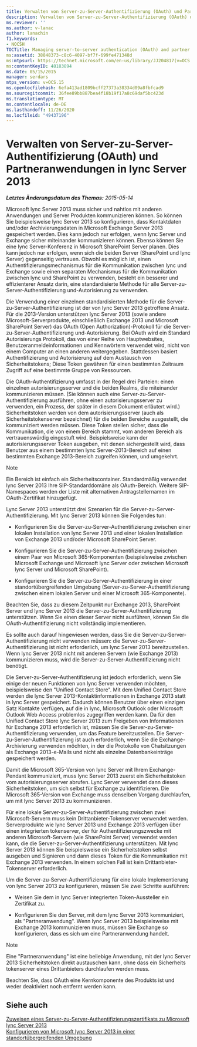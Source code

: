 ```yaml
---
title: Verwalten von Server-zu-Server-Authentifizierung (OAuth) und Partneranwendungen
description: Verwalten von Server-zu-Server-Authentifizierung (OAuth) und Partneranwendungen
ms.reviewer: ''
ms.author: v-lanac
author: lanachin
f1.keywords:
- NOCSH
TOCTitle: Managing server-to-server authentication (OAuth) and partner applications
ms:assetid: 38848373-c8c6-4097-bf7f-699fe471348d
ms:mtpsurl: https://technet.microsoft.com/en-us/library/JJ204817(v=OCS.15)
ms:contentKeyID: 48183894
ms.date: 05/15/2015
manager: serdars
mtps_version: v=OCS.15
ms.openlocfilehash: 6efa413ad1809bcff27373a38334d09a8fbfcad9
ms.sourcegitcommit: 36fee89bb887bea4f18b19f17a8c69daf5bc423d
ms.translationtype: MT
ms.contentlocale: de-DE
ms.lasthandoff: 11/26/2020
ms.locfileid: "49437196"
---
```

# <a name="managing-server-to-server-authentication-oauth-and-partner-applications-in-lync-server-2013"></a>Verwalten von Server-zu-Server-Authentifizierung (OAuth) und Partneranwendungen in lync Server 2013

<div data-xmlns="http://www.w3.org/1999/xhtml">

<div class="topic" data-xmlns="http://www.w3.org/1999/xhtml" data-msxsl="urn:schemas-microsoft-com:xslt" data-cs="https://msdn.microsoft.com/">

<div data-asp="https://msdn2.microsoft.com/asp">



</div>

<div id="mainSection">

<div id="mainBody">

<span> </span>

_**Letztes Änderungsdatum des Themas:** 2015-05-14_

Microsoft lync Server 2013 muss sicher und nahtlos mit anderen Anwendungen und Server Produkten kommunizieren können. So können Sie beispielsweise lync Server 2013 so konfigurieren, dass Kontaktdaten und/oder Archivierungsdaten in Microsoft Exchange Server 2013 gespeichert werden. Dies kann jedoch nur erfolgen, wenn lync Server und Exchange sicher miteinander kommunizieren können. Ebenso können Sie eine lync Server-Konferenz in Microsoft SharePoint Server planen. Dies kann jedoch nur erfolgen, wenn sich die beiden Server (SharePoint und lync Server) gegenseitig vertrauen. Obwohl es möglich ist, einen Authentifizierungsmechanismus für die Kommunikation zwischen lync und Exchange sowie einen separaten Mechanismus für die Kommunikation zwischen lync und SharePoint zu verwenden, besteht ein besserer und effizienterer Ansatz darin, eine standardisierte Methode für alle Server-zu-Server-Authentifizierung und-Autorisierung zu verwenden.

Die Verwendung einer einzelnen standardisierten Methode für die Server-zu-Server-Authentifizierung ist der von lync Server 2013 getroffene Ansatz. Für die 2013-Version unterstützen lync Server 2013 (sowie andere Microsoft-Serverprodukte, einschließlich Exchange 2013 und Microsoft SharePoint Server) das OAuth (Open Authorization)-Protokoll für die Server-zu-Server-Authentifizierung und-Autorisierung. Bei OAuth wird ein Standard Autorisierungs Protokoll, das von einer Reihe von Hauptwebsites, Benutzeranmeldeinformationen und Kennwörtern verwendet wird, nicht von einem Computer an einen anderen weitergegeben. Stattdessen basiert Authentifizierung und Autorisierung auf dem Austausch von Sicherheitstokens; Diese Token gewähren für einen bestimmten Zeitraum Zugriff auf eine bestimmte Gruppe von Ressourcen.

Die OAuth-Authentifizierung umfasst in der Regel drei Parteien: einen einzelnen autorisierungsserver und die beiden Realms, die miteinander kommunizieren müssen. (Sie können auch eine Server-zu-Server-Authentifizierung ausführen, ohne einen autorisierungsserver zu verwenden, ein Prozess, der später in diesem Dokument erläutert wird.) Sicherheitstoken werden von dem autorisierungsserver (auch als Sicherheitstokenserver bezeichnet) für die beiden Bereiche ausgestellt, die kommuniziert werden müssen. Diese Token stellen sicher, dass die Kommunikation, die von einem Bereich stammt, vom anderen Bereich als vertrauenswürdig eingestuft wird. Beispielsweise kann der autorisierungsserver Token ausgeben, mit denen sichergestellt wird, dass Benutzer aus einem bestimmten lync Server-2013-Bereich auf einen bestimmten Exchange 2013-Bereich zugreifen können, und umgekehrt.

<div>


> [!NOTE]
> Ein Bereich ist einfach ein Sicherheitscontainer. Standardmäßig verwendet lync Server 2013 Ihre SIP-Standarddomäne als OAuth-Bereich. Weitere SIP-Namespaces werden der Liste mit alternativen Antragstellernamen im OAuth-Zertifikat hinzugefügt.



</div>

Lync Server 2013 unterstützt drei Szenarien für die Server-zu-Server-Authentifizierung. Mit lync Server 2013 können Sie Folgendes tun:

  - Konfigurieren Sie die Server-zu-Server-Authentifizierung zwischen einer lokalen Installation von lync Server 2013 und einer lokalen Installation von Exchange 2013 und/oder Microsoft SharePoint Server.

  - Konfigurieren Sie die Server-zu-Server-Authentifizierung zwischen einem Paar von Microsoft 365-Komponenten (beispielsweise zwischen Microsoft Exchange und Microsoft lync Server oder zwischen Microsoft lync Server und Microsoft SharePoint).

  - Konfigurieren Sie die Server-zu-Server-Authentifizierung in einer standortübergreifenden Umgebung (Server-zu-Server-Authentifizierung zwischen einem lokalen Server und einer Microsoft 365-Komponente).

Beachten Sie, dass zu diesem Zeitpunkt nur Exchange 2013, SharePoint Server und lync Server 2013 die Server-zu-Server-Authentifizierung unterstützen. Wenn Sie einen dieser Server nicht ausführen, können Sie die OAuth-Authentifizierung nicht vollständig implementieren.

Es sollte auch darauf hingewiesen werden, dass Sie die Server-zu-Server-Authentifizierung nicht verwenden müssen: die Server-zu-Server-Authentifizierung ist nicht erforderlich, um lync Server 2013 bereitzustellen. Wenn lync Server 2013 nicht mit anderen Servern (wie Exchange 2013) kommunizieren muss, wird die Server-zu-Server-Authentifizierung nicht benötigt.

Die Server-zu-Server-Authentifizierung ist jedoch erforderlich, wenn Sie einige der neuen Funktionen von lync Server verwenden möchten, beispielsweise den "Unified Contact Store". Mit dem Unified Contact Store werden die lync Server 2013-Kontaktinformationen in Exchange 2013 statt in lync Server gespeichert. Dadurch können Benutzer über einen einzigen Satz Kontakte verfügen, auf die in lync, Microsoft Outlook oder Microsoft Outlook Web Access problemlos zugegriffen werden kann. Da für den Unified Contact Store lync Server 2013 zum Freigeben von Informationen für Exchange 2013 erforderlich ist, müssen Sie die Server-zu-Server-Authentifizierung verwenden, um das Feature bereitzustellen. Die Server-zu-Server-Authentifizierung ist auch erforderlich, wenn Sie die Exchange-Archivierung verwenden möchten, in der die Protokolle von Chatsitzungen als Exchange 2013-e-Mails und nicht als einzelne Datenbankeinträge gespeichert werden.

Damit die Microsoft 365-Version von lync Server mit Ihrem Exchange-Pendant kommuniziert, muss lync Server 2013 zuerst ein Sicherheitstoken vom autorisierungsserver abrufen. Lync Server verwendet dann dieses Sicherheitstoken, um sich selbst für Exchange zu identifizieren. Die Microsoft 365-Version von Exchange muss denselben Vorgang durchlaufen, um mit lync Server 2013 zu kommunizieren.

Für eine lokale Server-zu-Server-Authentifizierung zwischen zwei Microsoft-Servern muss kein Drittanbieter-Tokenserver verwendet werden. Serverprodukte wie lync Server 2013 und Exchange 2013 verfügen über einen integrierten tokenserver, der für Authentifizierungszwecke mit anderen Microsoft-Servern (wie SharePoint Server) verwendet werden kann, die die Server-zu-Server-Authentifizierung unterstützen. Mit lync Server 2013 können Sie beispielsweise ein Sicherheitstoken selbst ausgeben und Signieren und dann dieses Token für die Kommunikation mit Exchange 2013 verwenden. In einem solchen Fall ist kein Drittanbieter-Tokenserver erforderlich.

Um die Server-zu-Server-Authentifizierung für eine lokale Implementierung von lync Server 2013 zu konfigurieren, müssen Sie zwei Schritte ausführen:

  - Weisen Sie dem in lync Server integrierten Token-Aussteller ein Zertifikat zu.

  - Konfigurieren Sie den Server, mit dem lync Server 2013 kommuniziert, als "Partneranwendung". Wenn lync Server 2013 beispielsweise mit Exchange 2013 kommunizieren muss, müssen Sie Exchange so konfigurieren, dass es sich um eine Partneranwendung handelt.

<div>


> [!NOTE]
> Eine "Partneranwendung" ist eine beliebige Anwendung, mit der lync Server 2013 Sicherheitstoken direkt austauschen kann, ohne dass ein Sicherheits tokenserver eines Drittanbieters durchlaufen werden muss.



</div>

Beachten Sie, dass OAuth eine Kernkomponente des Produkts ist und weder deaktiviert noch entfernt werden kann.

<div>

## <a name="see-also"></a>Siehe auch


[Zuweisen eines Server-zu-Server-Authentifizierungszertifikats zu Microsoft lync Server 2013](lync-server-2013-assigning-a-server-to-server-authentication-certificate-to-lync-server-2013.md)  
[Konfigurieren von Microsoft lync Server 2013 in einer standortübergreifenden Umgebung](lync-server-2013-configuring-lync-server-in-a-cross-premises-environment.md)  
  

</div>

</div>

<span> </span>

</div>

</div>

</div>

